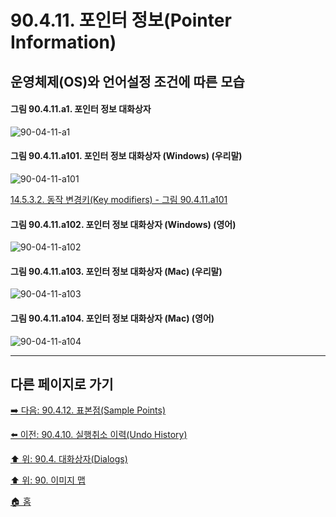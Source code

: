 # 90.4.11. 포인터 정보(Pointer Information)
## 운영체제(OS)와 언어설정 조건에 따른 모습

<a id="90-04-11-a1"></a>

#### 그림 90.4.11.a1. 포인터 정보 대화상자
![90-04-11-a1](https://github.com/wonder13662/gimp/assets/15767104/fe17efcc-367e-420a-843f-4bcebc841eb9)

<a id="90-04-11-a101"></a>

#### 그림 90.4.11.a101. 포인터 정보 대화상자 (Windows) (우리말)
![90-04-11-a101](https://github.com/wonder13662/gimp/assets/15767104/228ae348-3472-4c61-8f01-09abcb09aeaa)

[14.5.3.2. 동작 변경키(Key modifiers) - 그림 90.4.11.a101](./14-05-03-02-key_modifiers.md#90-04-11-a101)

<a id="90-04-11-a102"></a>

#### 그림 90.4.11.a102. 포인터 정보 대화상자 (Windows) (영어)
![90-04-11-a102](https://github.com/wonder13662/gimp/assets/15767104/ac406c9d-ac19-44be-87a4-70dd889dbf4b)

<a id="90-04-11-a103"></a>

#### 그림 90.4.11.a103. 포인터 정보 대화상자 (Mac) (우리말)
![90-04-11-a103](https://github.com/wonder13662/gimp/assets/15767104/6e053b91-8bde-40ac-8525-bede83058ea3)

<a id="90-04-11-a104"></a>

#### 그림 90.4.11.a104. 포인터 정보 대화상자 (Mac) (영어)
![90-04-11-a104](https://github.com/wonder13662/gimp/assets/15767104/4d7a785f-d996-4ac0-9bff-6d86f57280df)

***

## 다른 페이지로 가기

[➡️ 다음: 90.4.12. 표본점(Sample Points)](./90-04-12-sample_points.md)

[⬅️ 이전: 90.4.10. 실행취소 이력(Undo History)](./90-04-10-undo_history.md)

[⬆️ 위: 90.4. 대화상자(Dialogs)](./90-04-00-dialogs.md)

[⬆️ 위: 90. 이미지 맵](./90-00-image-map.md)

[🏠 홈](./00-home.md)
